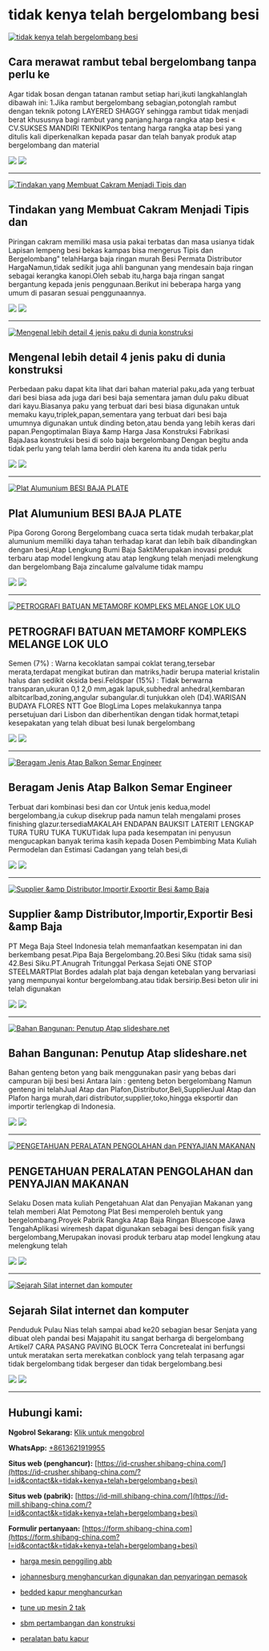# tidak kenya telah bergelombang besi

<a href="https://swt.shibang-china.com/?l=id&img&k=tidak+kenya+telah+bergelombang+besi" target="_blank">![tidak kenya telah bergelombang besi](http://static.shibang-china.com/all-800x300/998.jpg)</a>

## Cara merawat rambut tebal bergelombang tanpa perlu ke
Agar tidak bosan dengan tatanan rambut setiap hari,ikuti langkahlanglah dibawah ini: 1.Jika rambut bergelombang sebagian,potonglah rambut dengan teknik potong LAYERED SHAGGY sehingga rambut tidak menjadi berat khususnya bagi rambut yang panjang.harga rangka atap besi « CV.SUKSES MANDIRI TEKNIKPos tentang harga rangka atap besi yang ditulis kali diperkenalkan kepada pasar dan telah banyak produk atap bergelombang dan material


<a href="https://whatsapp.shibangsoft.com/WhatsApp.php" target="_blank" title="WhatsApp">![](http://static.shibang-china.com/icon/whatsapp.png)</a> <a href="https://swt.shibang-china.com/?l=id&icon&k=tidak+kenya+telah+bergelombang+besi" target="_blank">![](http://static.shibang-china.com/icon/chat-id.png)</a>

---

<a href="https://swt.shibang-china.com/?l=id&img&k=tidak+kenya+telah+bergelombang+besi" target="_blank">![Tindakan yang Membuat Cakram Menjadi Tipis dan](http://static.shibang-china.com/all-800x300/654.jpg)</a>

## Tindakan yang Membuat Cakram Menjadi Tipis dan
Piringan cakram memiliki masa usia pakai terbatas dan masa usianya tidak Lapisan lempeng besi bekas kampas bisa mengerus Tipis dan Bergelombang" telahHarga baja ringan murah Besi Permata Distributor HargaNamun,tidak sedikit juga ahli bangunan yang mendesain baja ringan sebagai kerangka kanopi.Oleh sebab itu,harga baja ringan sangat bergantung kepada jenis penggunaan.Berikut ini beberapa harga yang umum di pasaran sesuai penggunaannya.


<a href="https://whatsapp.shibangsoft.com/WhatsApp.php" target="_blank" title="WhatsApp">![](http://static.shibang-china.com/icon/whatsapp.png)</a> <a href="https://swt.shibang-china.com/?l=id&icon&k=tidak+kenya+telah+bergelombang+besi" target="_blank">![](http://static.shibang-china.com/icon/chat-id.png)</a>

---

<a href="https://swt.shibang-china.com/?l=id&img&k=tidak+kenya+telah+bergelombang+besi" target="_blank">![Mengenal lebih detail 4 jenis paku di dunia konstruksi](http://static.shibang-china.com/all-800x300/462.jpg)</a>

## Mengenal lebih detail 4 jenis paku di dunia konstruksi
Perbedaan paku dapat kita lihat dari bahan material paku,ada yang terbuat dari besi biasa ada juga dari besi baja sementara jaman dulu paku dibuat dari kayu.Biasanya paku yang terbuat dari besi biasa digunakan untuk memaku kayu,triplek,papan,sementara yang terbuat dari besi baja umumnya digunakan untuk dinding beton,atau benda yang lebih keras dari papan.Pengoptimalan Biaya &amp Harga Jasa Konstruksi Fabrikasi BajaJasa konstruksi besi di solo baja bergelombang Dengan begitu anda tidak perlu yang telah lama berdiri oleh karena itu anda tidak perlu


<a href="https://whatsapp.shibangsoft.com/WhatsApp.php" target="_blank" title="WhatsApp">![](http://static.shibang-china.com/icon/whatsapp.png)</a> <a href="https://swt.shibang-china.com/?l=id&icon&k=tidak+kenya+telah+bergelombang+besi" target="_blank">![](http://static.shibang-china.com/icon/chat-id.png)</a>

---

<a href="https://swt.shibang-china.com/?l=id&img&k=tidak+kenya+telah+bergelombang+besi" target="_blank">![Plat Alumunium BESI BAJA PLATE](http://static.shibang-china.com/all-800x300/1508.jpg)</a>

## Plat Alumunium BESI BAJA PLATE
Pipa Gorong Gorong Bergelombang cuaca serta tidak mudah terbakar,plat alumunium memiliki daya tahan terhadap karat dan lebih baik dibandingkan dengan besi,Atap Lengkung Bumi Baja SaktiMerupakan inovasi produk terbaru atap model lengkung atau atap lengkung telah menjadi melengkung dan bergelombang Baja zincalume galvalume tidak mampu


<a href="https://whatsapp.shibangsoft.com/WhatsApp.php" target="_blank" title="WhatsApp">![](http://static.shibang-china.com/icon/whatsapp.png)</a> <a href="https://swt.shibang-china.com/?l=id&icon&k=tidak+kenya+telah+bergelombang+besi" target="_blank">![](http://static.shibang-china.com/icon/chat-id.png)</a>

---

<a href="https://swt.shibang-china.com/?l=id&img&k=tidak+kenya+telah+bergelombang+besi" target="_blank">![PETROGRAFI BATUAN METAMORF KOMPLEKS MELANGE LOK ULO](http://static.shibang-china.com/all-800x300/524.jpg)</a>

## PETROGRAFI BATUAN METAMORF KOMPLEKS MELANGE LOK ULO
Semen (7%) : Warna kecoklatan sampai coklat terang,tersebar merata,terdapat mengikat butiran dan matriks,hadir berupa material kristalin halus dan sedikit oksida besi.Feldspar (15%) : Tidak berwarna transparan,ukuran 0,1 2,0 mm,agak lapuk,subhedral anhedral,kembaran albitcarlbad,zoning,angular subangular.di tunjukkan oleh (D4).WARISAN BUDAYA FLORES NTT Goe BlogLima Lopes melakukannya tanpa persetujuan dari Lisbon dan diberhentikan dengan tidak hormat,tetapi kesepakatan yang telah dibuat besi lunak bergelombang


<a href="https://whatsapp.shibangsoft.com/WhatsApp.php" target="_blank" title="WhatsApp">![](http://static.shibang-china.com/icon/whatsapp.png)</a> <a href="https://swt.shibang-china.com/?l=id&icon&k=tidak+kenya+telah+bergelombang+besi" target="_blank">![](http://static.shibang-china.com/icon/chat-id.png)</a>

---

<a href="https://swt.shibang-china.com/?l=id&img&k=tidak+kenya+telah+bergelombang+besi" target="_blank">![Beragam Jenis Atap Balkon Semar Engineer](http://static.shibang-china.com/all-800x300/1267.jpg)</a>

## Beragam Jenis Atap Balkon Semar Engineer
Terbuat dari kombinasi besi dan cor Untuk jenis kedua,model bergelombang,ia cukup disekrup pada namun telah mengalami proses finishing glazur.tersediaMAKALAH ENDAPAN BAUKSIT LATERIT LENGKAP TURA TURU TUKA TUKUTidak lupa pada kesempatan ini penyusun mengucapkan banyak terima kasih kepada Dosen Pembimbing Mata Kuliah Permodelan dan Estimasi Cadangan yang telah besi,di


<a href="https://whatsapp.shibangsoft.com/WhatsApp.php" target="_blank" title="WhatsApp">![](http://static.shibang-china.com/icon/whatsapp.png)</a> <a href="https://swt.shibang-china.com/?l=id&icon&k=tidak+kenya+telah+bergelombang+besi" target="_blank">![](http://static.shibang-china.com/icon/chat-id.png)</a>

---

<a href="https://swt.shibang-china.com/?l=id&img&k=tidak+kenya+telah+bergelombang+besi" target="_blank">![Supplier &amp Distributor,Importir,Exportir Besi &amp Baja](http://static.shibang-china.com/all-800x300/1234.jpg)</a>

## Supplier &amp Distributor,Importir,Exportir Besi &amp Baja
PT Mega Baja Steel Indonesia telah memanfaatkan kesempatan ini dan berkembang pesat.Pipa Baja Bergelombang.20.Besi Siku (tidak sama sisi) 42.Besi Siku.PT.Anugrah Tritunggal Perkasa Sejati ONE STOP STEELMARTPlat Bordes adalah plat baja dengan ketebalan yang bervariasi yang mempunyai kontur bergelombang.atau tidak bersirip.Besi beton ulir ini telah digunakan


<a href="https://whatsapp.shibangsoft.com/WhatsApp.php" target="_blank" title="WhatsApp">![](http://static.shibang-china.com/icon/whatsapp.png)</a> <a href="https://swt.shibang-china.com/?l=id&icon&k=tidak+kenya+telah+bergelombang+besi" target="_blank">![](http://static.shibang-china.com/icon/chat-id.png)</a>

---

<a href="https://swt.shibang-china.com/?l=id&img&k=tidak+kenya+telah+bergelombang+besi" target="_blank">![Bahan Bangunan: Penutup Atap slideshare.net](http://static.shibang-china.com/all-800x300/583.jpg)</a>

## Bahan Bangunan: Penutup Atap slideshare.net
Bahan genteng beton yang baik menggunakan pasir yang bebas dari campuran biji besi besi Antara lain : genteng beton bergelombang Namun genteng ini telahJual Atap dan Plafon,Distributor,Beli,SupplierJual Atap dan Plafon harga murah,dari distributor,supplier,toko,hingga eksportir dan importir terlengkap di Indonesia.


<a href="https://whatsapp.shibangsoft.com/WhatsApp.php" target="_blank" title="WhatsApp">![](http://static.shibang-china.com/icon/whatsapp.png)</a> <a href="https://swt.shibang-china.com/?l=id&icon&k=tidak+kenya+telah+bergelombang+besi" target="_blank">![](http://static.shibang-china.com/icon/chat-id.png)</a>

---

<a href="https://swt.shibang-china.com/?l=id&img&k=tidak+kenya+telah+bergelombang+besi" target="_blank">![PENGETAHUAN PERALATAN PENGOLAHAN dan PENYAJIAN MAKANAN](http://static.shibang-china.com/all-800x300/835.jpg)</a>

## PENGETAHUAN PERALATAN PENGOLAHAN dan PENYAJIAN MAKANAN
Selaku Dosen mata kuliah Pengetahuan Alat dan Penyajian Makanan yang telah memberi Alat Pemotong Plat Besi memperoleh bentuk yang bergelombang.Proyek Pabrik Rangka Atap Baja Ringan Bluescope Jawa TengahAplikasi wiremesh dapat digunakan sebagai besi dengan fisik yang bergelombang,Merupakan inovasi produk terbaru atap model lengkung atau melengkung telah


<a href="https://whatsapp.shibangsoft.com/WhatsApp.php" target="_blank" title="WhatsApp">![](http://static.shibang-china.com/icon/whatsapp.png)</a> <a href="https://swt.shibang-china.com/?l=id&icon&k=tidak+kenya+telah+bergelombang+besi" target="_blank">![](http://static.shibang-china.com/icon/chat-id.png)</a>

---

<a href="https://swt.shibang-china.com/?l=id&img&k=tidak+kenya+telah+bergelombang+besi" target="_blank">![Sejarah Silat internet dan komputer](http://static.shibang-china.com/all-800x300/1195.jpg)</a>

## Sejarah Silat internet dan komputer
Penduduk Pulau Nias telah sampai abad ke20 sebagian besar Senjata yang dibuat oleh pandai besi Majapahit itu sangat berharga di bergelombang Artikel7 CARA PASANG PAVING BLOCK Terra Concretealat ini berfungsi untuk meratakan serta merekatkan conblock yang telah terpasang agar tidak bergelombang tidak bergeser dan tidak bergelombang.besi


<a href="https://whatsapp.shibangsoft.com/WhatsApp.php" target="_blank" title="WhatsApp">![](http://static.shibang-china.com/icon/whatsapp.png)</a> <a href="https://swt.shibang-china.com/?l=id&icon&k=tidak+kenya+telah+bergelombang+besi" target="_blank">![](http://static.shibang-china.com/icon/chat-id.png)</a>

---
## Hubungi kami:

**Ngobrol Sekarang:** [Klik untuk mengobrol](https://swt.shibang-china.com?l=id&contact&k=tidak+kenya+telah+bergelombang+besi)

**WhatsApp:**  [+8613621919955](https://whatsapp.shibangsoft.com/WhatsApp.php)

**Situs web (penghancur):** [https://id-crusher.shibang-china.com/](https://id-crusher.shibang-china.com/?l=id&contact&k=tidak+kenya+telah+bergelombang+besi)

**Situs web (pabrik):** [https://id-mill.shibang-china.com/](https://id-mill.shibang-china.com/?l=id&contact&k=tidak+kenya+telah+bergelombang+besi)

**Formulir pertanyaan:** [https://form.shibang-china.com](https://form.shibang-china.com?l=id&contact&k=tidak+kenya+telah+bergelombang+besi)

* [harga mesin penggiling abb](../40/harga%20mesin%20penggiling%20abb.md)

* [johannesburg menghancurkan digunakan dan penyaringan pemasok](../31/johannesburg%20menghancurkan%20digunakan%20dan%20penyaringan%20pemasok.md)

* [bedded kapur menghancurkan](../33/bedded%20kapur%20menghancurkan.md)

* [tune up mesin 2 tak](../31/tune%20up%20mesin%202%20tak.md)

* [sbm pertambangan dan konstruksi](../33/sbm%20pertambangan%20dan%20konstruksi.md)

* [peralatan batu kapur](../32/peralatan%20batu%20kapur.md)